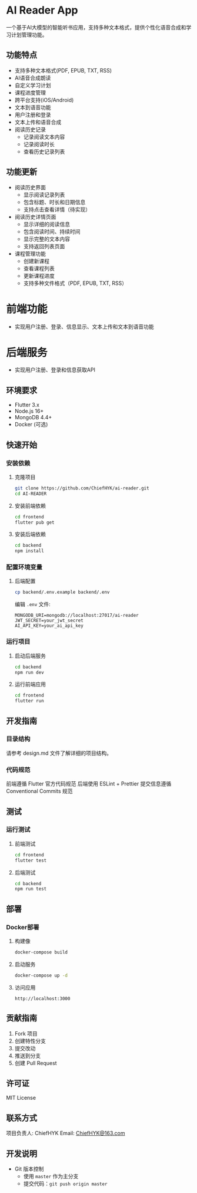 # AI Reader App

一个基于AI大模型的智能听书应用，支持多种文本格式，提供个性化语音合成和学习计划管理功能。

## 功能特点

- 支持多种文本格式(PDF, EPUB, TXT, RSS)
- AI语音合成朗读
- 自定义学习计划
- 课程进度管理
- 跨平台支持(iOS/Android)
- 文本到语音功能
- 用户注册和登录
- 文本上传和语音合成
- 阅读历史记录
  - 记录阅读文本内容
  - 记录阅读时长
  - 查看历史记录列表

## 功能更新
- 阅读历史界面
  - 显示阅读记录列表
  - 包含标题、时长和日期信息
  - 支持点击查看详情（待实现）
- 阅读历史详情页面
  - 显示详细的阅读信息
  - 包含阅读时间、持续时间
  - 显示完整的文本内容
  - 支持返回列表页面
- 课程管理功能
  - 创建新课程
  - 查看课程列表
  - 更新课程进度
  - 支持多种文件格式（PDF, EPUB, TXT, RSS）

# 前端功能
- 实现用户注册、登录、信息显示、文本上传和文本到语音功能

# 后端服务
- 实现用户注册、登录和信息获取API

## 环境要求

- Flutter 3.x
- Node.js 16+
- MongoDB 4.4+
- Docker (可选)

## 快速开始

### 安装依赖

1. 克隆项目
   ```bash
   git clone https://github.com/ChiefHYK/ai-reader.git
   cd AI-READER
   ```

2. 安装前端依赖
   ```bash
   cd frontend
   flutter pub get
   ```

3. 安装后端依赖
   ```bash
   cd backend
   npm install
   ```

### 配置环境变量

1. 后端配置
   ```bash
   cp backend/.env.example backend/.env
   ```
   编辑 `.env` 文件:
   ```
   MONGODB_URI=mongodb://localhost:27017/ai-reader
   JWT_SECRET=your_jwt_secret
   AI_API_KEY=your_ai_api_key
   ```

### 运行项目

1. 启动后端服务
   ```bash
   cd backend
   npm run dev
   ```

2. 运行前端应用
   ```bash
   cd frontend
   flutter run
   ```

## 开发指南

### 目录结构

请参考 design.md 文件了解详细的项目结构。

### 代码规范

前端遵循 Flutter 官方代码规范
后端使用 ESLint + Prettier
提交信息遵循 Conventional Commits 规范

## 测试

### 运行测试

1. 前端测试
   ```bash
   cd frontend
   flutter test
   ```

2. 后端测试
   ```bash
   cd backend
   npm run test
   ```

## 部署

### Docker部署

1. 构建像
   ```bash
   docker-compose build
   ```

2. 启动服务
   ```bash
   docker-compose up -d
   ```

3. 访问应用
   ```
   http://localhost:3000
   ```

## 贡献指南

1. Fork 项目
2. 创建特性分支
3. 提交改动
4. 推送到分支
5. 创建 Pull Request

## 许可证

MIT License

## 联系方式

项目负责人: ChiefHYK
Email: ChiefHYK@163.com

## 开发说明
- Git 版本控制
  - 使用 `master` 作为主分支
  - 提交代码：`git push origin master`
